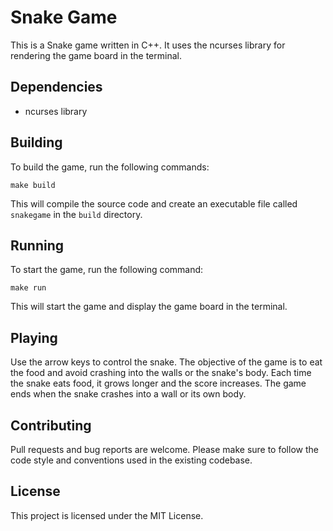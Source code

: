 
# Snake Game

This is a Snake game written in C++. It uses the ncurses library for rendering the game board in the terminal.

## Dependencies

-   ncurses library

## Building

To build the game, run the following commands:
```
make build
```

This will compile the source code and create an executable file called `snakegame` in the `build` directory.

## Running

To start the game, run the following command:
```
make run
```

This will start the game and display the game board in the terminal.

## Playing

Use the arrow keys to control the snake. The objective of the game is to eat the food and avoid crashing into the walls or the snake's body. Each time the snake eats food, it grows longer and the score increases. The game ends when the snake crashes into a wall or its own body.

## Contributing

Pull requests and bug reports are welcome. Please make sure to follow the code style and conventions used in the existing codebase.

## License

This project is licensed under the MIT License.
